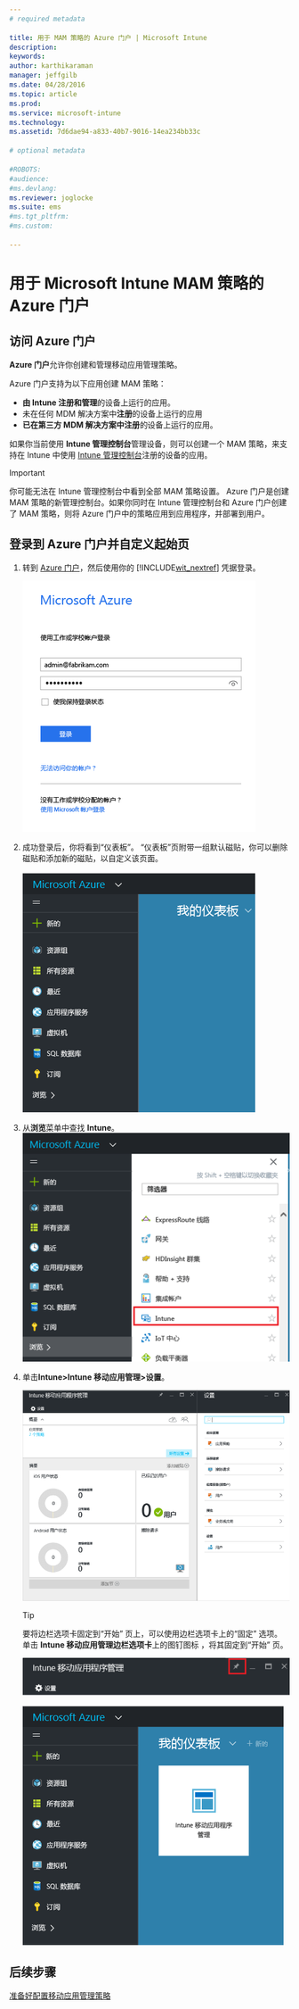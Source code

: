 ```yaml
---
# required metadata

title: 用于 MAM 策略的 Azure 门户 | Microsoft Intune
description:
keywords:
author: karthikaraman
manager: jeffgilb
ms.date: 04/28/2016
ms.topic: article
ms.prod:
ms.service: microsoft-intune
ms.technology:
ms.assetid: 7d6dae94-a833-40b7-9016-14ea234bb33c

# optional metadata

#ROBOTS:
#audience:
#ms.devlang:
ms.reviewer: joglocke
ms.suite: ems
#ms.tgt_pltfrm:
#ms.custom:

---
```


# 用于 Microsoft Intune MAM 策略的 Azure 门户
## 访问 Azure 门户
**Azure 门户**允许你创建和管理移动应用管理策略。

Azure 门户支持为以下应用创建 MAM 策略：
- **由 Intune 注册和管理**的设备上运行的应用。
- 未在任何 MDM 解决方案中**注册**的设备上运行的应用
- **已在第三方 MDM 解决方案中注册**的设备上运行的应用。

如果你当前使用 **Intune 管理控制台**管理设备，则可以创建一个 MAM 策略，来支持在 Intune 中使用 [Intune 管理控制台](configure-and-deploy-mobile-application-management-policies-in-the-microsoft-intune-console.md)注册的设备的应用。
>[!IMPORTANT]
> 你可能无法在 Intune 管理控制台中看到全部 MAM 策略设置。 Azure 门户是创建 MAM 策略的新管理控制台。如果你同时在 Intune 管理控制台和 Azure 门户创建了 MAM 策略，则将 Azure 门户中的策略应用到应用程序，并部署到用户。

## 登录到 Azure 门户并自定义起始页

1.  转到 [Azure 门户](https://portal.azure.com)，然后使用你的 [!INCLUDE[wit_nextref](../includes/wit_nextref_md.md)] 凭据登录。

    ![Azure 门户登录页的屏幕截图](../media/AppManagement/AzurePortal_MAMSigninPage.png)

2.  成功登录后，你将看到“仪表板”。 “仪表板”页附带一组默认磁贴，你可以删除磁贴和添加新的磁贴，以自定义该页面。

    ![Azure 门户仪表板的屏幕截图](../media/AppManagement/AzurePortal_MAMStartboard_NoMAM.png)

3.  从**浏览**菜单中查找 **Intune**。![突出显示 Intune 的浏览菜单的屏幕截图](../media/AppManagement/AzurePortal_MAM_Browse_Intune.png)

4.  单击**Intune>Intune 移动应用管理>设置**。

    ![“Intune 移动应用程序管理”边栏选项卡的屏幕截图](../media/AppManagement/AzurePortal_MAM_Mainblade.png)

    > [!TIP]
    > 要将边栏选项卡固定到“开始”  页上，可以使用边栏选项卡上的“固定”  选项。  单击 **Intune 移动应用管理边栏选项卡**上的图钉图标 ，将其固定到“开始”  页。

    ![突出显示图钉图标的“Intune 移动应用程序管理”边栏选项卡的屏幕截图](../media/AppManagement/AzurePortal_MAM_PinBladeAction.png)

    ![具有固定 Intune 磁贴的仪表板的屏幕截图](../media/AppManagement/AzurePortal_MAM_Startboard_withMAM.png)
## 后续步骤
[准备好配置移动应用管理策略](get-ready-to-configure-mobile-app-management-policies-with-microsoft-intune.md)


<!--HONumber=Jun16_HO2-->


